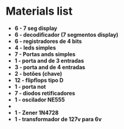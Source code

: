 # Materials list

- **6 - 7 seg display**
- **6 - decodificador (7 segmentos display)**
- **6 - registradores de 4 bits**
- **4 - leds simples**
- **7 - Portas ands simples**
- **1 - porta and de 3 entradas**
- **3 - porta and de 4 entradas**
- **2 - botões (chave)**
- **12 - flipflops tipo D**
- **1 - porta not**
- **7 - diodos retificadores**
- **1 - oscilador NE555**
-
- **1 - Zener 1N4728**
- **1 - transformador de 127v para 6v**

